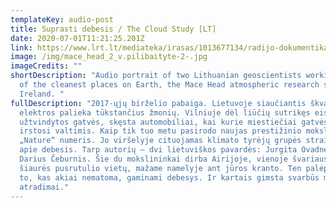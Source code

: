 ```yaml
---
templateKey: audio-post
title: Suprasti debesis / The Cloud Study [LT]
date: 2020-07-01T11:21:25.201Z
link: https://www.lrt.lt/mediateka/irasas/1013677134/radijo-dokumentika-suprasti-debesis
image: /img/mace_head_2_v.pilibaityte-2-.jpg
imageCredits: ""
shortDescription: "Audio portrait of two Lithuanian geoscientists working in one
  of the cleanest places on Earth, the Mace Head atmospheric research station in
  Ireland. "
fullDescription: "2017-ųjų birželio pabaiga. Lietuvoje siaučiantis škvalas be
  elektros palieka tūkstančius žmonių. Vilniuje dėl liūčių sutrikęs eismas,
  užtvindytos gatvės, skęsta automobiliai, kai kurie miestiečiai gatvėse net
  irstosi valtimis. Kaip tik tuo metu pasirodo naujas prestižinio mokslo žurnalo
  „Nature“ numeris. Jo viršelyje cituojamas klimato tyrėjų grupės straipsnis
  apie debesis. Tarp autorių – dvi lietuviškos pavardės: Jurgita Ovadnevaitė ir
  Darius Čeburnis. Šie du mokslininkai dirba Airijoje, vienoje švariausių
  šiaurės pusrutulio vietų, mažame namelyje ant jūros kranto. Ten palėpėje iš
  to, kas akiai nematoma, gaminami debesys. Ir kartais gimsta svarbūs mokslo
  atradimai."
---
```

